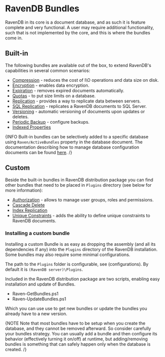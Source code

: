 # RavenDB Bundles

RavenDB in its core is a document database, and as such it is feature complete and very functional. A user may require additional functionality, such that is not implemented by the core, and this is where the bundles come in.

## Built-in

The following bundles are available out of the box, to extend RavenDB's capabilities in several common scenarios:

* [Compression](compression) - reduces the cost of I\O operations and data size on disk.
* [Encryption](encryption) - enables data encryption.
* [Expiration](expiration) - removes expired documents automatically.
* [Quotas](quotas) - to put size limits on a database.
* [Replication](../../scaling-out/replication) - provides a way to replicate data between servers.
* [SQL Replication](sql-replication) - replicates a RavenDB documents to SQL Server.
* [Versioning](versioning) - automatic versioning of documents upon updates or deletes.
* [Periodic Backup](periodic-backup) - configure backups.
* [Indexed Properties](indexed-properties)

{INFO Built-in bundles can be selectively added to a specific database using `Raven/ActiveBundles` property in the database document. The documentation describing how to manage database configuration documents can be found [here](../../multiple-databases). /}

## Custom

Beside the built-in bundles in RavenDB distribution package you can find other bundles that need to be placed in `Plugins` directory (see below for more information):

* [Authorization](authorization) - allows to manage user groups, roles and permissions.
* [Cascade Delete](cascade-delete)
* [Index Replication](index-replication)
* [Unique Constraints](unique-constraints) - adds the ability to define unique constraints to RavenDB documents.

### Installing a custom bundle

Installing a custom Bundle is as easy as dropping the assembly (and all its dependencies if any) into the `Plugins` directory of the RavenDB installation. Some bundles may also require some minimal configurations.

The path to the `Plugins` folder is configurable, see (configurations). By default it is `(RavenDB server)\Plugins`.

Included in the RavenDB distribution package are two scripts, enabling easy installation and update of Bundles.

* Raven-GetBundles.ps1
* Raven-UpdateBundles.ps1

Which you can use use to get new bundles or update the bundles you already have to a new version.

{NOTE Note that most bundles have to be setup when you create the database, and they cannot be removed afterward. So consider carefully your bundles strategy. You can usually add a bundle and then configure its behavior (effectively turning it on/off) at runtime, but adding/removing bundles is something that can safely happen only when the database is created. /}
